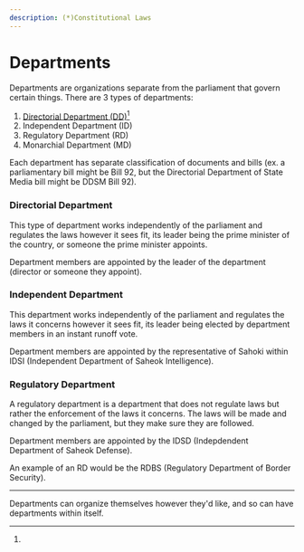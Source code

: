 ```yaml
---
description: (*)Constitutional Laws
---
```


# Departments

Departments are organizations separate from the parliament that govern certain things. There are 3 types of departments:

1. [Directorial Department (DD)](#user-content-fn-1)[^1]
2. Independent Department (ID)
3. Regulatory Department (RD)
4. Monarchial Department (MD)

Each department has separate classification of documents and bills (ex. a parliamentary bill might be Bill 92, but the Directorial Department of State Media bill might be DDSM Bill 92).

### Directorial Department

This type of department works independently of the parliament and regulates the laws however it sees fit, its leader being the prime minister of the country, or someone the prime minister appoints.

Department members are appointed by the leader of the department (director or someone they appoint).

### Independent Department

This department works independently of the parliament and regulates the laws it concerns however it sees fit, its leader being elected by department members in an instant runoff vote.

Department members are appointed by the representative of Sahoki within IDSI (Independent Department of Saheok Intelligence).

### Regulatory Department

A regulatory department is a department that does not regulate laws but rather the enforcement of the laws it concerns. The laws will be made and changed by the parliament, but they make sure they are followed.

Department members are appointed by the IDSD (Indepdendent Department of Saheok Defense).

An example of an RD would be the RDBS (Regulatory Department of Border Security).

***

Departments can organize themselves however they'd like, and so can have departments within itself.

[^1]: 
